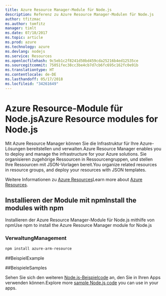 ```yaml
---
title: Azure Resource Manager-Module für Node.js
description: Referenz zu Azure Resource Manager-Modulen für Node.js
author: tfitzmac
ms.author: tomfitz
manager: timlt
ms.date: 07/18/2017
ms.topic: article
ms.prod: azure
ms.technology: azure
ms.devlang: nodejs
ms.service: Resources
ms.openlocfilehash: 9c5eb1c2f8241d50bd459cda25216b4ed12535ce
ms.sourcegitcommit: 75051fec38cc3be4cb7d7cb6fc695c162fc0e91b
ms.translationtype: HT
ms.contentlocale: de-DE
ms.lasthandoff: 05/17/2018
ms.locfileid: "34261649"
---
```

# <a name="azure-resource-modules-for-nodejs"></a><span data-ttu-id="d328a-103">Azure Resource-Module für Node.js</span><span class="sxs-lookup"><span data-stu-id="d328a-103">Azure Resource modules for Node.js</span></span>

<span data-ttu-id="d328a-104">Mit Azure Resource Manager können Sie die Infrastruktur für Ihre Azure-Lösungen bereitstellen und verwalten.</span><span class="sxs-lookup"><span data-stu-id="d328a-104">Azure Resource Manager enables you to deploy and manage the infrastructure for your Azure solutions.</span></span> <span data-ttu-id="d328a-105">Sie organisieren zugehörige Ressourcen in Ressourcengruppen, und stellen Ihre Ressourcen mit JSON-Vorlagen bereit.</span><span class="sxs-lookup"><span data-stu-id="d328a-105">You organize related resources in resource groups, and deploy your resources with JSON templates.</span></span>

<span data-ttu-id="d328a-106">Weitere Informationen zu [Azure Resources](https://docs.microsoft.com/azure/azure-resource-manager/)</span><span class="sxs-lookup"><span data-stu-id="d328a-106">Learn more about [Azure Resources](https://docs.microsoft.com/azure/azure-resource-manager/).</span></span>

## <a name="install-the-modules-with-npm"></a><span data-ttu-id="d328a-107">Installieren der Module mit npm</span><span class="sxs-lookup"><span data-stu-id="d328a-107">Install the modules with npm</span></span>

<span data-ttu-id="d328a-108">Installieren der Azure Resource Manager-Module für Node.js mithilfe von npm</span><span class="sxs-lookup"><span data-stu-id="d328a-108">Use npm to install the Azure Resource Manager module for Node.js</span></span>

### <a name="management"></a><span data-ttu-id="d328a-109">Verwaltung</span><span class="sxs-lookup"><span data-stu-id="d328a-109">Management</span></span>

```bash
npm install azure-arm-resource
```

##<a name="example"></a><span data-ttu-id="d328a-110">Beispiel</span><span class="sxs-lookup"><span data-stu-id="d328a-110">Example</span></span>

##<a name="samples"></a><span data-ttu-id="d328a-111">Beispiele</span><span class="sxs-lookup"><span data-stu-id="d328a-111">Samples</span></span>

<span data-ttu-id="d328a-112">Sehen Sie sich den weiteren [Node.js-Beispielcode](https://azure.microsoft.com/resources/samples/?platform=nodejs) an, den Sie in Ihren Apps verwenden können.</span><span class="sxs-lookup"><span data-stu-id="d328a-112">Explore more [sample Node.js code](https://azure.microsoft.com/resources/samples/?platform=nodejs) you can use in your apps.</span></span>